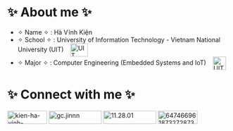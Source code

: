 <h1 align="left">✨ About me ✨ </h1>

- ✧ Name ✧ : Hà Vĩnh Kiện
- ✧ School ✧ : University of Information Technology - Vietnam National University (UIT) &ensp; <a href="https://www.uit.edu.vn/" target="blank"><img align="center" src="https://tuoitre.uit.edu.vn/wp-content/uploads/2015/07/logo-uit.png" alt="UIT" height="30" width="40" /></a> 
- ✧ Major ✧ : Computer Engineering (Embedded Systems and IoT) &ensp; <a href="https://fce.uit.edu.vn/" target="blank"><img align="center" src="https://fce.uit.edu.vn/wp-content/uploads/2022/07/LOGO-CE-stroke-v2-150x150.png" alt="UIT" height="30" width="30" /></a> 


  
<h1 align="left">✨ Connect with me ✨ </h1>
<a href="https://linkedin.com/in/kien-ha-vinh-a27075254" target="blank"><img align="center" src="https://camo.githubusercontent.com/e1af73c826c94356f8b6e9aa49e10afcfa0e29742cb5966ca48b3541f8655463/68747470733a2f2f696d672e736869656c64732e696f2f62616467652f4c696e6b6564496e2d3041363643322e7376673f7374796c653d666f722d7468652d6261646765266c6f676f3d4c696e6b6564496e266c6f676f436f6c6f723d7768697465" alt="kien-ha-vinh-a27075254" height="30" width="90" /></a>
<a href="https://fb.com/gc.jinnn" target="blank"><img align="center" src="https://camo.githubusercontent.com/295a89b66c5d72c9c19811d2761dc04ce24ec908d77e38da09d82279bb8b6ddd/68747470733a2f2f696d672e736869656c64732e696f2f62616467652f46616365626f6f6b2d3138373746322e7376673f7374796c653d666f722d7468652d6261646765266c6f676f3d46616365626f6f6b266c6f676f436f6c6f723d7768697465" alt="gc.jinnn" height="30" width="120" /></a>
<a href="https://instagram.com/11.28.01" target="blank"><img align="center" src="https://camo.githubusercontent.com/f0800d21a45991e342e1ff4577180882cb6c348ac5c73167ad710ed207683cb5/68747470733a2f2f696d672e736869656c64732e696f2f62616467652f496e7374616772616d2d4534343035462e7376673f7374796c653d666f722d7468652d6261646765266c6f676f3d496e7374616772616d266c6f676f436f6c6f723d7768697465" alt="11.28.01" height="30" width="120" /></a>
<a href="https://discord.gg/647466961873272873" target="blank"><img align="center" src="https://timebusinessnews.com/wp-content/uploads/Discord-Doing-Wrong.png" alt="647466961873272873" height="30" width="90" /></a>
</p>
